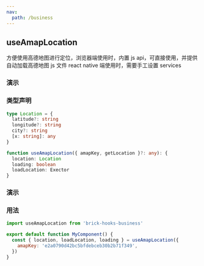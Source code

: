 ```yaml
---
nav:
  path: /business
---
```


## useAmapLocation

方便使用高德地图进行定位，浏览器端使用时，内置 js api，可直接使用，并提供自动加载高德地图 js 文件 react native 端使用时，需要手工设置 services

### 演示

<code src="./demo/index.tsx"></code>

### 类型声明

```typescript
type Location = {
  latitude?: string
  longitude?: string
  city?: string
  [x: string]: any
}

function useAmapLocation({ amapKey, getLocation }?: any): {
  location: Location
  loading: boolean
  loadLocation: Exector
}
```

### 演示

<code src="./demo.tsx"></code>

### 用法

```javascript
import useAmapLocation from 'brick-hooks-business'

export default function MyComponent() {
  const { location, loadLocation, loading } = useAmapLocation({
    amapKey: 'e2a0790d42bc5bfdebceb30b2b71f349',
  })
}
```

